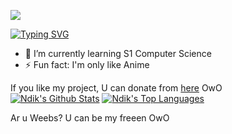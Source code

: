 ![](https://komarev.com/ghpvc/?username=IRedDragonICY&color=green)

[![Typing SVG](https://readme-typing-svg.herokuapp.com?font=Workbench&pause=1000&color=F7B25B&center=true&multiline=true&random=false&width=435&lines=Hello+I'm+Mohammad+Farid+Hendianto;From+Ahmad+Dahlan+University)](https://git.io/typing-svg)


- 🌱 I’m currently learning S1 Computer Science
- ⚡ Fun fact: I'm only like Anime

If you like my project, U can donate from [here](https://saweria.co/Ndikk) OwO
<br/>
    <a href="https://github.com/IRedDragonICY/github-readme-stats"><img alt="Ndik's Github Stats" src="https://github-readme-stats.vercel.app/api?username=IRedDragonICY&show_icons=true&count_private=true&theme=react&hide_border=true&bg_color=0D1117" /></a>
      <a href="https://github.com/IRedDragonICY/github-readme-stats"><img alt="Ndik's Top Languages" src="https://github-readme-stats.vercel.app/api/top-langs/?username=IRedDragonICY&langs_count=8&count_private=true&layout=compact&theme=react&hide_border=true&bg_color=0D1117" /></a>

Ar u Weebs?
U can be my freeen OwO


